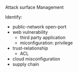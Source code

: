 Attack surface Management 


Identify:
 - public-network open-port
 - web vulnerability
   - third party application
   - miconfiguration: privilege
 - trust-relationship
   - ACL
 - cloud misconfiguration
 - supply chain
